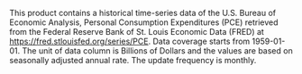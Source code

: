 This product contains a historical time-series data of the U.S. Bureau of Economic Analysis, Personal Consumption Expenditures (PCE) retrieved from the Federal Reserve Bank of St. Louis Economic Data (FRED) at https://fred.stlouisfed.org/series/PCE. Data coverage starts from 1959-01-01. The unit of data column is Billions of Dollars and the values are based on seasonally adjusted annual rate. The update frequency is monthly.